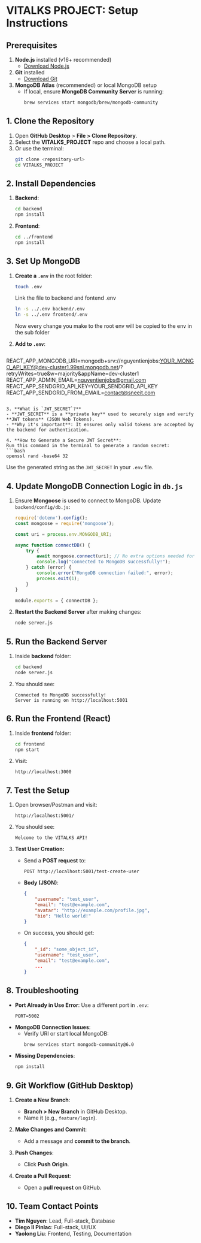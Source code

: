 # VITALKS PROJECT: Setup Instructions

## Prerequisites
1. **Node.js** installed (v16+ recommended)  
   - [Download Node.js](https://nodejs.org)  
2. **Git** installed  
   - [Download Git](https://git-scm.com/)  
3. **MongoDB Atlas** (recommended) or local MongoDB setup  
   - If local, ensure **MongoDB Community Server** is running:
     ```bash
     brew services start mongodb/brew/mongodb-community
     ```

## 1. Clone the Repository
1. Open **GitHub Desktop** > **File > Clone Repository**.
2. Select the **VITALKS_PROJECT** repo and choose a local path.
3. Or use the terminal:
   ```bash
   git clone <repository-url>
   cd VITALKS_PROJECT
   ```

## 2. Install Dependencies
1. **Backend**:
   ```bash
   cd backend
   npm install
   ```

2. **Frontend**:
   ```bash
   cd ../frontend
   npm install
   ```

## 3. Set Up MongoDB

1. **Create a `.env`** in the root folder:
   ```bash   
   touch .env
   ```
   Link the file to backend and fontend .env
   ```bash   
   ln -s ../.env backend/.env
   ln -s ../.env frontend/.env
   ```
   Now every change you make to the root env 
   will be copied to the env in the sub folder


2. **Add to `.env`**:
   ```
REACT_APP_MONGODB_URI=mongodb+srv://nguyentienjobs:YOUR_MONGO_API_KEY@dev-cluster1.99snl.mongodb.net/?retryWrites=true&w=majority&appName=dev-cluster1
REACT_APP_ADMIN_EMAIL=nguyentienjobs@gmail.com
REACT_APP_SENDGRID_API_KEY=YOUR_SENDGRID_API_KEY
REACT_APP_SENDGRID_FROM_EMAIL=contact@sneeit.com

   ```

3. **What is `JWT_SECRET`?**
   - **JWT_SECRET** is a **private key** used to securely sign and verify **JWT tokens** (JSON Web Tokens).  
   - **Why it's important**: It ensures only valid tokens are accepted by the backend for authentication.

4. **How to Generate a Secure JWT Secret**:
   Run this command in the terminal to generate a random secret:
   ```bash
   openssl rand -base64 32
   ```

   Use the generated string as the `JWT_SECRET` in your `.env` file.

## 4. Update MongoDB Connection Logic in `db.js`
1. Ensure **Mongoose** is used to connect to MongoDB. Update `backend/config/db.js`:
   ```javascript
   require('dotenv').config();
   const mongoose = require('mongoose');

   const uri = process.env.MONGODB_URI;

   async function connectDB() {
       try {
           await mongoose.connect(uri); // No extra options needed for v4+
           console.log("Connected to MongoDB successfully!");
       } catch (error) {
           console.error("MongoDB connection failed:", error);
           process.exit(1);
       }
   }

   module.exports = { connectDB };
   ```

2. **Restart the Backend Server** after making changes:
   ```bash
   node server.js
   ```

## 5. Run the Backend Server
1. Inside **backend** folder:
   ```bash
   cd backend
   node server.js
   ```

2. You should see:
   ```
   Connected to MongoDB successfully!
   Server is running on http://localhost:5001
   ```

## 6. Run the Frontend (React)
1. Inside **frontend** folder:
   ```bash
   cd frontend
   npm start
   ```

2. Visit:
   ```
   http://localhost:3000
   ```

## 7. Test the Setup
1. Open browser/Postman and visit:
   ```
   http://localhost:5001/
   ```

2. You should see:
   ```
   Welcome to the VITALKS API!
   ```

3. **Test User Creation:**
   - Send a **POST request** to:
     ```
     POST http://localhost:5001/test-create-user
     ```
   - **Body (JSON)**:
     ```json
     {
         "username": "test_user",
         "email": "test@example.com",
         "avatar": "http://example.com/profile.jpg",
         "bio": "Hello world!"
     }
     ```
   - On success, you should get:
     ```json
     {
         "_id": "some_object_id",
         "username": "test_user",
         "email": "test@example.com",
         ...
     }
     ```

## 8. Troubleshooting
- **Port Already in Use Error**: Use a different port in `.env`:
  ```
  PORT=5002
  ```
- **MongoDB Connection Issues**:
  - Verify URI or start local MongoDB:
    ```bash
    brew services start mongodb-community@6.0
    ```
- **Missing Dependencies**:
  ```bash
  npm install
  ```

## 9. Git Workflow (GitHub Desktop)
1. **Create a New Branch**:  
   - **Branch > New Branch** in GitHub Desktop.  
   - Name it (e.g., `feature/login`).

2. **Make Changes and Commit**:
   - Add a message and **commit to the branch**.

3. **Push Changes**:
   - Click **Push Origin**.

4. **Create a Pull Request**:
   - Open a **pull request** on GitHub.

## 10. Team Contact Points
- **Tim Nguyen**: Lead, Full-stack, Database  
- **Diego II Pinlac**: Full-stack, UI/UX  
- **Yaolong Liu**: Frontend, Testing, Documentation
